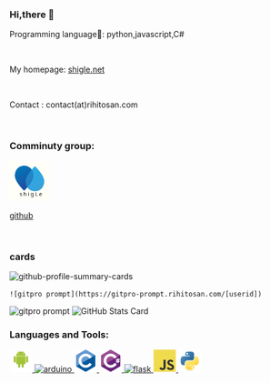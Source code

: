 ### Hi,there 👋


Programming language📝: python,javascript,C#

<br>

My homepage: [shigle.net](https://shigle.net/)

<br>

Contact : contact(at)rihitosan.com

<br>

### Comminuty group:

<a href="https://shigle.net/"><img style="width:5em;" src="https://raw.githubusercontent.com/shigLe-dev/shigLeCreatorsPack/main/shigle_logo.svg"></a>

[github](https://github.com/shigle-dev)

<br>

### cards

![github-profile-summary-cards](http://github-profile-summary-cards.vercel.app/api/cards/profile-details?username=rihitosan&theme=2077)

```
![gitpro prompt](https://gitpro-prompt.rihitosan.com/[userid])
```
![gitpro prompt](https://gitpro-prompt.rihitosan.com/rihitosan)
![GitHub Stats Card](https://github-readme-stats.vercel.app/api?username=rihitosan)


<h3 align="left">Languages and Tools:</h3>
<p align="left"> <a href="https://developer.android.com" target="_blank" rel="noreferrer"> <img src="https://raw.githubusercontent.com/devicons/devicon/master/icons/android/android-original-wordmark.svg" alt="android" width="40" height="40"/> </a> <a href="https://www.arduino.cc/" target="_blank" rel="noreferrer"> <img src="https://cdn.worldvectorlogo.com/logos/arduino-1.svg" alt="arduino" width="40" height="40"/> </a> <a href="https://www.cprogramming.com/" target="_blank" rel="noreferrer"> <img src="https://raw.githubusercontent.com/devicons/devicon/master/icons/c/c-original.svg" alt="c" width="40" height="40"/> </a> <a href="https://www.w3schools.com/cs/" target="_blank" rel="noreferrer"> <img src="https://raw.githubusercontent.com/devicons/devicon/master/icons/csharp/csharp-original.svg" alt="csharp" width="40" height="40"/> </a> <a href="https://flask.palletsprojects.com/" target="_blank" rel="noreferrer"> <img src="https://www.vectorlogo.zone/logos/pocoo_flask/pocoo_flask-icon.svg" alt="flask" width="40" height="40"/> </a> <a href="https://developer.mozilla.org/en-US/docs/Web/JavaScript" target="_blank" rel="noreferrer"> <img src="https://raw.githubusercontent.com/devicons/devicon/master/icons/javascript/javascript-original.svg" alt="javascript" width="40" height="40"/> </a> <a href="https://www.python.org" target="_blank" rel="noreferrer"> <img src="https://raw.githubusercontent.com/devicons/devicon/master/icons/python/python-original.svg" alt="python" width="40" height="40"/> </a> </p>

